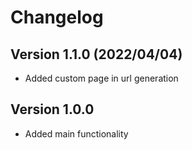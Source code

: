 # Changelog

## Version 1.1.0 (2022/04/04)

- Added custom page in url generation

## Version 1.0.0

- Added main functionality
